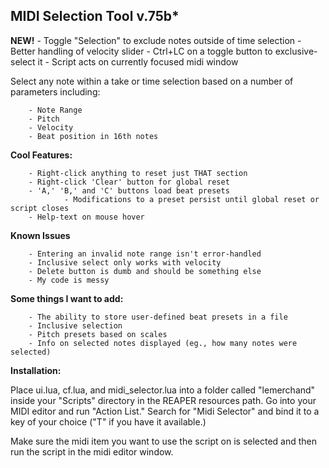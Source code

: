 
## MIDI Selection Tool v.75b*


**NEW!**
		- Toggle "Selection" to exclude notes outside of time selection
		- Better handling of velocity slider
		- Ctrl+LC on a toggle button to exclusive-select it
		- Script acts on currently focused midi window

Select any note within a take or time selection based on a number of parameters including:
		
		- Note Range
		- Pitch
		- Velocity 
		- Beat position in 16th notes


**Cool Features:**

		- Right-click anything to reset just THAT section
		- Right-click 'Clear' button for global reset 
		- 'A,' 'B,' and 'C' buttons load beat presets
			    - Modifications to a preset persist until global reset or script closes
		- Help-text on mouse hover

**Known Issues**

		- Entering an invalid note range isn't error-handled
		- Inclusive select only works with velocity
		- Delete button is dumb and should be something else
		- My code is messy

**Some things I want to add:**

		- The ability to store user-defined beat presets in a file 
		- Inclusive selection
		- Pitch presets based on scales
		- Info on selected notes displayed (eg., how many notes were selected)

**Installation:**

Place ui.lua, cf.lua, and midi_selector.lua into a folder called "lemerchand" inside your "Scripts" directory in the REAPER resources path. Go into your MIDI editor and run "Action List." Search for "Midi Selector" and bind it to a key of your choice ("T" if you have it available.)

Make sure the midi item you want to use the script on is selected and then run the script in the midi editor window.
